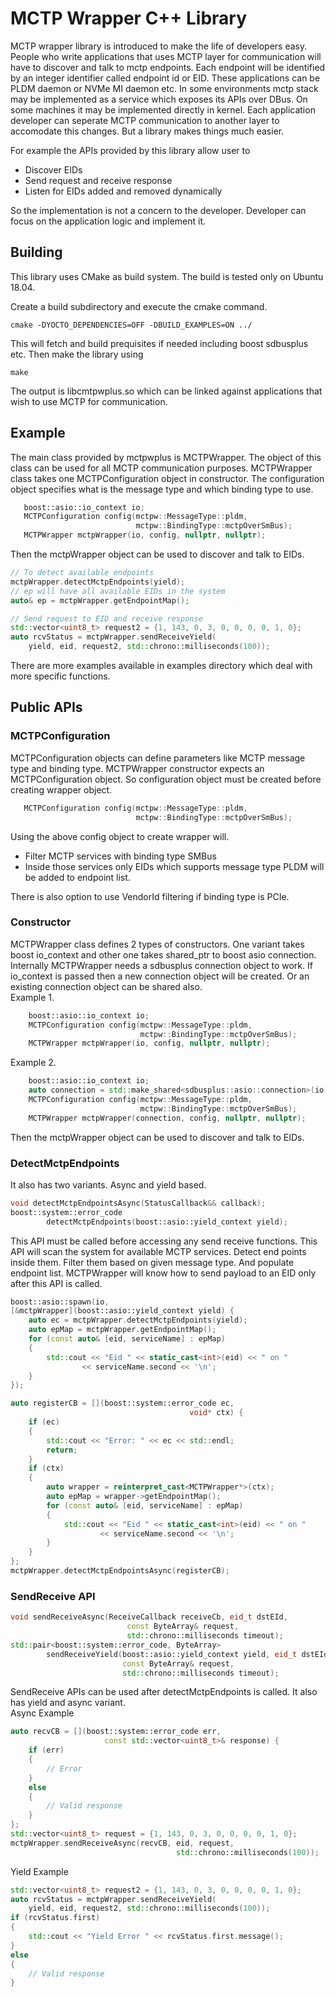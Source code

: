 # MCTP Wrapper C++ Library

MCTP wrapper library is introduced to make the life of developers easy.
People who write applications that uses MCTP layer for communication will
have to discover and talk to mctp endpoints. Each endpoint will be 
identified by an integer identifier called endpoint id or EID.
These applications can be PLDM daemon or NVMe MI daemon etc.
In some environments mctp stack may be implemented as
a service which exposes its APIs over DBus. On some machines it may be
implemented directly in kernel. Each application developer can seperate MCTP
communication to another layer to accomodate this changes. But a library
makes things much easier.

For example the APIs provided by this library allow user to
* Discover EIDs
* Send request and receive response
* Listen for EIDs added and removed dynamically

So the implementation is not a concern to the developer. Developer can focus
on the application logic and implement it.

## Building
This library uses CMake as build system. The build is tested only on Ubuntu
 18.04.

Create a build subdirectory and execute the cmake command.
```
cmake -DYOCTO_DEPENDENCIES=OFF -DBUILD_EXAMPLES=ON ../
```
This will fetch and build prequisites if needed including boost sdbusplus
 etc. Then make the library using
```
make
```
The output is libcmtpwplus.so which can be linked against applications that
wish to use MCTP for communication.

## Example
The main class provided by mctpwplus is MCTPWrapper. The object of this
class can be used for all MCTP communication purposes. MCTPWrapper class
takes one MCTPConfiguration object in constructor. The configuration object
specifies what is the message type and which binding type to use.
 ```cpp
    boost::asio::io_context io;
    MCTPConfiguration config(mctpw::MessageType::pldm,
                             mctpw::BindingType::mctpOverSmBus);
    MCTPWrapper mctpWrapper(io, config, nullptr, nullptr);
 ```
Then the mctpWrapper object can be used to discover and talk to EIDs.
```cpp
// To detect available endpoints
mctpWrapper.detectMctpEndpoints(yield);
// ep will have all available EIDs in the system
auto& ep = mctpWrapper.getEndpointMap();

// Send request to EID and receive response
std::vector<uint8_t> request2 = {1, 143, 0, 3, 0, 0, 0, 0, 1, 0};
auto rcvStatus = mctpWrapper.sendReceiveYield(
    yield, eid, request2, std::chrono::milliseconds(100));
```
There are more examples available in examples directory which deal with more
specific functions.

## Public APIs

### MCTPConfiguration

MCTPConfiguration objects can define parameters like MCTP message type and
binding type. MCTPWrapper constructor expects an MCTPConfiguration object. So
configuration object must be created before creating wrapper object.
 ```cpp
    MCTPConfiguration config(mctpw::MessageType::pldm,
                             mctpw::BindingType::mctpOverSmBus);
 ```
Using the above config object to create wrapper will.
* Filter MCTP services with binding type SMBus
* Inside those services only EIDs which supports message type PLDM will be added
to endpoint list.

There is also option to use VendorId filtering if binding type is PCIe.

### Constructor
MCTPWrapper class defines 2 types of constructors. One variant takes boost
io_context and other one takes shared_ptr to boost asio connection. Internally
MCTPWrapper needs a sdbusplus connection object to work. If io_context is
passed then a new connection object will be created. Or an existing connection
object can be shared also.<br>
Example 1.
```cpp
    boost::asio::io_context io;
    MCTPConfiguration config(mctpw::MessageType::pldm,
                             mctpw::BindingType::mctpOverSmBus);
    MCTPWrapper mctpWrapper(io, config, nullptr, nullptr);
 ```
Example 2.
```cpp
    boost::asio::io_context io;
    auto connection = std::make_shared<sdbusplus::asio::connection>(io);
    MCTPConfiguration config(mctpw::MessageType::pldm,
                             mctpw::BindingType::mctpOverSmBus);
    MCTPWrapper mctpWrapper(connection, config, nullptr, nullptr);
 ```
Then the mctpWrapper object can be used to discover and talk to EIDs.

### DetectMctpEndpoints
It also has two variants. Async and yield based.
```cpp
void detectMctpEndpointsAsync(StatusCallback&& callback);
boost::system::error_code
        detectMctpEndpoints(boost::asio::yield_context yield);
```
This API must be called before accessing any send receive functions. This API
will scan the system for available MCTP services. Detect end points inside
them. Filter them based on given message type. And populate endpoint list.
MCTPWrapper will know how to send payload to an EID only after this API is
called.
```cpp
boost::asio::spawn(io,
[&mctpWrapper](boost::asio::yield_context yield) {
    auto ec = mctpWrapper.detectMctpEndpoints(yield);
    auto epMap = mctpWrapper.getEndpointMap();
    for (const auto& [eid, serviceName] : epMap)
    {
        std::cout << "Eid " << static_cast<int>(eid) << " on "
                << serviceName.second << '\n';
    }
});
```
```cpp
auto registerCB = [](boost::system::error_code ec,
                                        void* ctx) {
    if (ec)
    {
        std::cout << "Error: " << ec << std::endl;
        return;
    }
    if (ctx)
    {
        auto wrapper = reinterpret_cast<MCTPWrapper*>(ctx);
        auto epMap = wrapper->getEndpointMap();
        for (const auto& [eid, serviceName] : epMap)
        {
            std::cout << "Eid " << static_cast<int>(eid) << " on "
                    << serviceName.second << '\n';
        }
    }
};
mctpWrapper.detectMctpEndpointsAsync(registerCB);
```
### SendReceive API
```cpp
void sendReceiveAsync(ReceiveCallback receiveCb, eid_t dstEId,
                          const ByteArray& request,
                          std::chrono::milliseconds timeout);
std::pair<boost::system::error_code, ByteArray>
        sendReceiveYield(boost::asio::yield_context yield, eid_t dstEId,
                         const ByteArray& request,
                         std::chrono::milliseconds timeout);
```
SendReceive APIs can be used after detectMctpEndpoints is called. It also has yield and async variant.<br>
Async Example
```cpp
auto recvCB = [](boost::system::error_code err,
                     const std::vector<uint8_t>& response) {
    if (err)
    {
        // Error
    }
    else
    {
        // Valid response
    }
};
std::vector<uint8_t> request = {1, 143, 0, 3, 0, 0, 0, 0, 1, 0};
mctpWrapper.sendReceiveAsync(recvCB, eid, request,
                                     std::chrono::milliseconds(100));
```
Yield Example
```cpp
std::vector<uint8_t> request2 = {1, 143, 0, 3, 0, 0, 0, 0, 1, 0};
auto rcvStatus = mctpWrapper.sendReceiveYield(
    yield, eid, request2, std::chrono::milliseconds(100));
if (rcvStatus.first)
{
    std::cout << "Yield Error " << rcvStatus.first.message();
}
else
{
    // Valid response
}
```